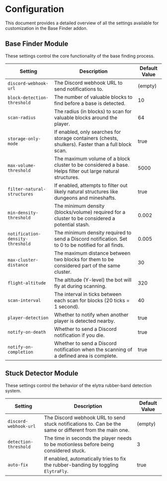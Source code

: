 # Configuration

This document provides a detailed overview of all the settings available for customization in the Base Finder addon.

## Base Finder Module

These settings control the core functionality of the base finding process.

| Setting                        | Description                                                                                             | Default Value |
| ------------------------------ | ------------------------------------------------------------------------------------------------------- | ------------- |
| `discord-webhook-url`          | The Discord webhook URL to send notifications to.                                                       | (empty)       |
| `block-detection-threshold`    | The number of valuable blocks to find before a base is detected.                                        | 10            |
| `scan-radius`                  | The radius (in blocks) to scan for valuable blocks around the player.                                   | 64            |
| `storage-only-mode`            | If enabled, only searches for storage containers (chests, shulkers). Faster than a full block scan.      | true          |
| `max-volume-threshold`         | The maximum volume of a block cluster to be considered a base. Helps filter out large natural structures. | 5000          |
| `filter-natural-structures`    | If enabled, attempts to filter out likely natural structures like dungeons and mineshafts.                | true          |
| `min-density-threshold`        | The minimum density (blocks/volume) required for a cluster to be considered a potential stash.          | 0.002         |
| `notification-density-threshold` | The minimum density required to send a Discord notification. Set to 0 to be notified for all finds.       | 0.005         |
| `max-cluster-distance`         | The maximum distance between two blocks for them to be considered part of the same cluster.               | 30            |
| `flight-altitude`              | The altitude (Y-level) the bot will fly at during scanning.                                             | 320           |
| `scan-interval`                | The interval in ticks between each scan for blocks (20 ticks = 1 second).                               | 40            |
| `player-detection`             | Whether to notify when another player is detected nearby.                                               | true          |
| `notify-on-death`              | Whether to send a Discord notification if you die.                                                      | true          |
| `notify-on-completion`         | Whether to send a Discord notification when the scanning of a defined area is complete.                 | true          |

## Stuck Detector Module

These settings control the behavior of the elytra rubber-band detection system.

| Setting               | Description                                                                          | Default Value |
| --------------------- | ------------------------------------------------------------------------------------ | ------------- |
| `discord-webhook-url` | The Discord webhook URL to send stuck notifications to. Can be the same or different from the main one. | (empty)       |
| `detection-threshold` | The time in seconds the player needs to be motionless before being considered stuck.   | 3             |
| `auto-fix`            | If enabled, automatically tries to fix the rubber-banding by toggling `ElytraFly`.     | true          |
